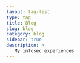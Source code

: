 ```yaml
---
layout: tag-list
type: tag
title: Blog
slug: blog
category: blog
sidebar: true
description: >
   My infosec experiences
---
```

